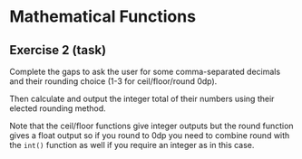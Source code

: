 # Mathematical Functions
## Exercise 2 (task)

Complete the gaps to ask the user for some comma-separated decimals and their rounding choice (1-3 for ceil/floor/round 0dp).

Then calculate and output the integer total of their numbers using their elected rounding method.

Note that the ceil/floor functions give integer outputs but the round function gives a float output so if you round to 0dp you need to combine round with the `int()` function as well if you require an integer as in this case.
